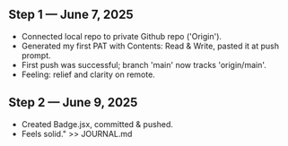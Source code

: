 ## Step 1 — June 7, 2025
- Connected local repo to private Github repo ('Origin').
- Generated my first PAT with Contents: Read & Write, pasted it at push prompt.
- First push was successful; branch 'main' now tracks 'origin/main'.
- Feeling: relief and clarity on remote.

## Step 2 — June 9, 2025
- Created Badge.jsx, committed & pushed.  
- Feels solid." >> JOURNAL.md
